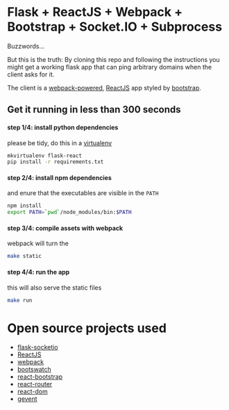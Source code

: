 # Flask + ReactJS + Webpack + Bootstrap + Socket.IO + Subprocess

Buzzwords...


But this is the truth: By cloning this repo and following the
instructions you might get a working flask app that can ping arbitrary
domains when the client asks for it.

The client is a [webpack-powered](https://webpack.github.io/),
[ReactJS](https://facebook.github.io/react/) app styled by
[bootstrap](http://getbootstrap.com).


## Get it running in less than 300 seconds


#### step 1/4: install python dependencies

please be tidy, do this in a [virtualenv](https://virtualenv.pypa.io/en/latest/)

```bash
mkvirtualenv flask-react
pip install -r requirements.txt
```


#### step 2/4: install npm dependencies

and enure that the executables are visible in the `PATH`

```bash
npm install
export PATH=`pwd`/node_modules/bin:$PATH
```

#### step 3/4: compile assets with webpack

webpack will turn the

```bash
make static
```

#### step 4/4: run the app

this will also serve the static files

```bash
make run
```


# Open source projects used

* [flask-socketio](https://flask-socketio.readthedocs.org/en/latest/)
* [ReactJS](https://facebook.github.io/react/)
* [webpack](https://webpack.github.io/)
* [bootswatch](https://bootswatch.com/)
* [react-bootstrap](https://react-bootstrap.github.io/)
* [react-router](https://github.com/rackt/react-router)
* [react-dom](https://www.npmjs.com/package/react-dom)
* [gevent](http://www.gevent.org/)
